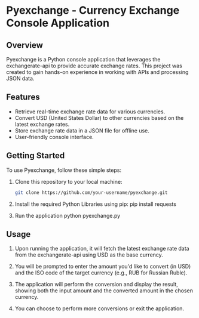 # Pyexchange - Currency Exchange Console Application

## Overview

Pyexchange is a Python console application that leverages the exchangerate-api to provide accurate exchange rates. This project was created to gain hands-on experience in working with APIs and processing JSON data.

## Features

- Retrieve real-time exchange rate data for various currencies.
- Convert USD (United States Dollar) to other currencies based on the latest exchange rates.
- Store exchange rate data in a JSON file for offline use.
- User-friendly console interface.

## Getting Started

To use Pyexchange, follow these simple steps:

1. Clone this repository to your local machine:

   ```bash
   git clone https://github.com/your-username/pyexchange.git

2. Install the required Python Libraries using pip:
    pip install requests

3. Run the application
    python pyexchange.py

## Usage

1. Upon running the application, it will fetch the latest exchange rate data from the exchangerate-api using USD as the base currency.

2. You will be prompted to enter the amount you'd like to convert (in USD) and the ISO code of the target currency (e.g., RUB for Russian Ruble).

3. The application will perform the conversion and display the result, showing both the input amount and the converted amount in the chosen currency.

4. You can choose to perform more conversions or exit the application.
